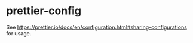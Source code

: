 # prettier-config

See https://prettier.io/docs/en/configuration.html#sharing-configurations for usage.